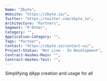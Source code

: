 ```yaml
---
Name: "Zbyte",
Website: "https://zbyte.io/",
Twitter: "https://twitter.com/zbyte_io",
Architecture: "Partners",
Segment: "P-Other",
Category: "",
Application-Category: "",
Tags: "Partner",
Contact: "https://zbyte.io/contact-us/",
Project-Status: "Not Live - In Development",
Contract-Hashes-Main: "",
Contract-Hashes-Test: "",
---
```

<!--lang:en--> 
Simplifying dApp creation and usage for all
<!--lang:es--] 
Simplificando la creación y el uso de dApp para todos
<!--lang:de--] 
Vereinfachung der dApp-Erstellung und -Nutzung für alle
<!--lang:fr--] 
Simplifier la création et l'utilisation de dApp pour tous
<!--lang:pl--] 
Uproszczenie tworzenia i używania aplikacji dApp dla wszystkich
<!--lang:uk--] 
Спрощення створення та використання dApp для всіх
[!--lang:*-->  
